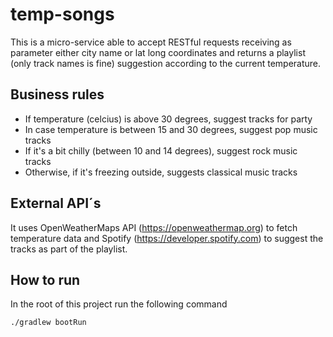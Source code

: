 # temp-songs

This is a micro-service able to accept RESTful requests receiving as parameter either city name or lat long coordinates and returns a playlist (only track names is fine) suggestion according to the current temperature.

## Business rules

* If temperature (celcius) is above 30 degrees, suggest tracks for party
* In case temperature is between 15 and 30 degrees, suggest pop music tracks
* If it's a bit chilly (between 10 and 14 degrees), suggest rock music tracks
* Otherwise, if it's freezing outside, suggests classical music tracks 

## External API´s

It uses OpenWeatherMaps API (https://openweathermap.org) to fetch temperature data and Spotify (https://developer.spotify.com) to suggest the tracks as part of the playlist.

## How to run

In the root of this project run the following command

```
./gradlew bootRun
```

